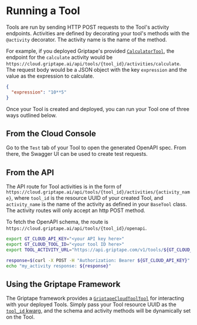 # Running a Tool

Tools are run by sending HTTP POST requests to the Tool's activity endpoints. Activities are defined by decorating your tool's methods with the `@activity` decorator. The activity name is the name of the method.

For example, if you deployed Griptape's provided [`CalculatorTool`](../../griptape-framework/tools/official-tools/calculator-tool.md), the endpoint for the `calculate` activity would be `https://cloud.griptape.ai/api/tools/{tool_id}/activities/calculate`. The request body would be a JSON object with the key `expression` and the value as the expression to calculate.

```json
{
  "expression": "10**5"
}
```

Once your Tool is created and deployed, you can run your Tool one of three ways outlined below.

## From the Cloud Console

Go to the `Test` tab of your Tool to open the generated OpenAPI spec. From there, the Swagger UI can be used to create test requests.

## From the API

The API route for Tool activities is in the form of `https://cloud.griptape.ai/api/tools/{tool_id}/activities/{activity_name}`, where `tool_id` is the resource UUID of your created Tool, and `activity_name` is the name of the activity as defined in your `BaseTool` class. The activity routes will only accept an http POST method.

To fetch the OpenAPI schema, the route is `https://cloud.griptape.ai/api/tools/{tool_id}/openapi`.

```bash
export GT_CLOUD_API_KEY="<your API key here>"
export GT_CLOUD_TOOL_ID="<your tool ID here>"
export TOOL_ACTIVITY_URL="https://api.griptape.com/v1/tools/${GT_CLOUD_TOOL_ID}/activities/my_activity"

response=$(curl -X POST -H "Authorization: Bearer ${GT_CLOUD_API_KEY}" --json '{"my_key": "my_value"}' ${TOOL_ACTIVITY_URL})
echo "my_activity response: ${response}"
```

## Using the Griptape Framework

The Griptape framework provides a [`GriptapeCloudToolTool`](../../griptape-framework/tools/official-tools/griptape-cloud-tool-tool.md) for interacting with your deployed Tools. Simply pass your Tool resource UUID as the [`tool_id` kwarg](../../reference/griptape/tools/griptape_cloud_tool/tool#griptape.tools.griptape_cloud_tool.tool.GriptapeCloudToolTool.tool_id), and the schema and activity methods will be dynamically set on the Tool.

